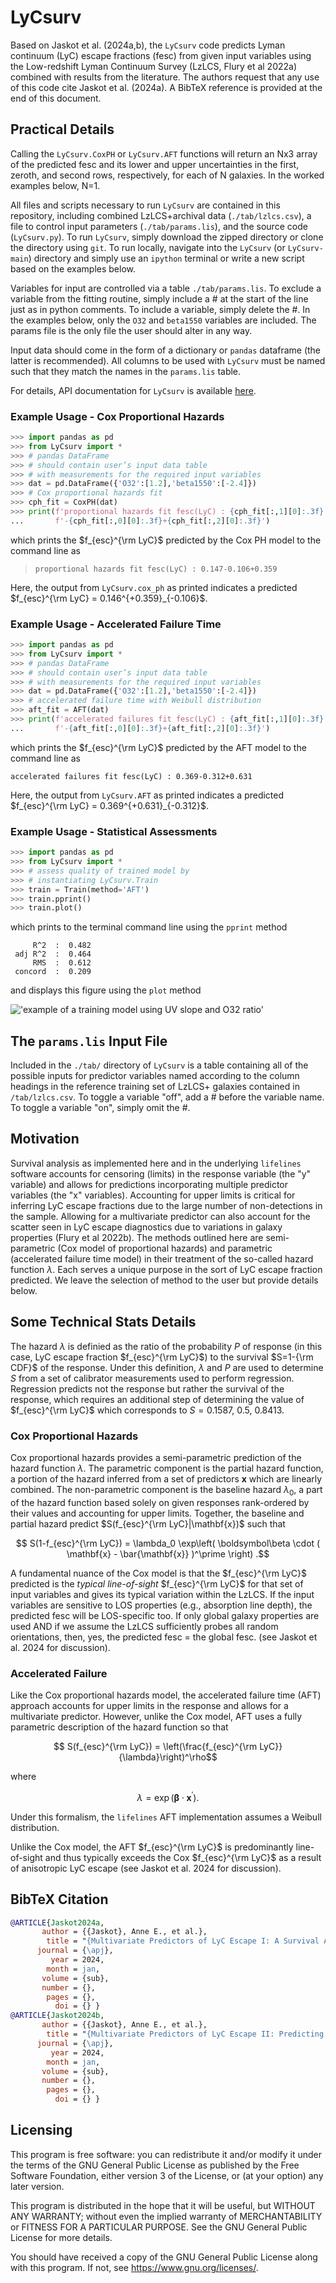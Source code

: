 # LyCsurv

Based on Jaskot et al. (2024a,b), the `LyCsurv` code predicts Lyman continuum (LyC) escape fractions (fesc) from given input variables using the Low-redshift Lyman Continuum Survey (LzLCS, Flury et al 2022a) combined with results from the literature. The authors request that any use of this code cite Jaskot et al. (2024a). A BibTeX reference is provided at the end of this document.

## Practical Details

Calling the `LyCsurv.CoxPH` or `LyCsurv.AFT` functions will return an Nx3 array of the predicted fesc and its lower and upper uncertainties in the first, zeroth, and second rows, respectively, for each of N galaxies. In the worked examples below, N=1.

All files and scripts necessary to run `LyCsurv` are contained in this repository, including combined LzLCS+archival data (`./tab/lzlcs.csv`), a file to control input parameters (`./tab/params.lis`), and the source code (`LyCsurv.py`). To run `LyCsurv`, simply download the zipped directory or clone the directory using `git`. To run locally, navigate into the `LyCsurv` (or `LyCsurv-main`) directory and simply use an `ipython` terminal or write a new script based on the examples below.

Variables for input are controlled via a table `./tab/params.lis`. To exclude a variable from the fitting routine, simply include a \# at the start of the line just as in python comments. To include a variable, simply delete the \#. In the examples below, only the `O32` and `beta1550` variables are included. The params file is the only file the user should alter in any way.

Input data should come in the form of a dictionary or `pandas` dataframe (the latter is recommended). All columns to be used with `LyCsurv` must be named such that they match the names in the `params.lis` table.

For details, API documentation for `LyCsurv` is available [here](https://github.com/sflury/LyCsurv/wiki/API).

### Example Usage - Cox Proportional Hazards
``` python
>>> import pandas as pd
>>> from LyCsurv import *
>>> # pandas DataFrame
>>> # should contain user’s input data table
>>> # with measurements for the required input variables
>>> dat = pd.DataFrame({'O32':[1.2],'beta1550':[-2.4]})
>>> # Cox proportional hazards fit
>>> cph_fit = CoxPH(dat)
>>> print(f'proportional hazards fit fesc(LyC) : {cph_fit[:,1][0]:.3f}'+\
...       f'-{cph_fit[:,0][0]:.3f}+{cph_fit[:,2][0]:.3f}')
```

which prints the $f_{esc}^{\rm LyC}$ predicted by the Cox PH model to the command line as

> ```proportional hazards fit fesc(LyC) : 0.147-0.106+0.359```

Here, the output from `LyCsurv.cox_ph` as printed indicates a predicted $f_{esc}^{\rm LyC} = 0.146^{+0.359}_{-0.106}$.

### Example Usage - Accelerated Failure Time
``` python
>>> import pandas as pd
>>> from LyCsurv import *
>>> # pandas DataFrame
>>> # should contain user’s input data table
>>> # with measurements for the required input variables
>>> dat = pd.DataFrame({'O32':[1.2],'beta1550':[-2.4]})
>>> # accelerated failure time with Weibull distribution
>>> aft_fit = AFT(dat)
>>> print(f'accelerated failures fit fesc(LyC) : {aft_fit[:,1][0]:.3f}'+\
...       f'-{aft_fit[:,0][0]:.3f}+{aft_fit[:,2][0]:.3f}')
```

which prints the $f_{esc}^{\rm LyC}$ predicted by the AFT model to the command line as

``` accelerated failures fit fesc(LyC) : 0.369-0.312+0.631 ```

Here, the output from `LyCsurv.AFT` as printed indicates a predicted $f_{esc}^{\rm LyC} = 0.369^{+0.631}_{-0.312}$.

### Example Usage - Statistical Assessments
``` python
>>> import pandas as pd
>>> from LyCsurv import *
>>> # assess quality of trained model by
>>> # instantiating LyCsurv.Train
>>> train = Train(method='AFT')
>>> train.pprint()
>>> train.plot()
```

which prints to the terminal command line using the `pprint` method

```
     R^2  :  0.482
 adj R^2  :  0.464
     RMS  :  0.612
 concord  :  0.209
```

and displays this figure using the `plot` method

!['example of a training model using UV slope and O32 ratio'](train_examp.png)


## The `params.lis` Input File

Included in the `./tab/` directory of `LyCsurv` is a table containing all of the possible inputs for predictor variables named according to the column headings in the reference training set of LzLCS+ galaxies contained in `/tab/lzlcs.csv`. To toggle a variable "off", add a \# before the variable name. To toggle a variable "on", simply omit the \#.

## Motivation

Survival analysis as implemented here and in the underlying `lifelines` software accounts for censoring (limits) in the response variable (the "y" variable) and allows for predictions incorporating multiple predictor variables (the "x" variables). Accounting for upper limits is critical for inferring LyC escape fractions due to the large number of non-detections in the sample. Allowing for a multivariate predictor can also account for the scatter seen in LyC escape diagnostics due to variations in galaxy properties (Flury et al 2022b). The methods outlined here are semi-parametric (Cox model of proportional hazards) and parametric (accelerated failure time model) in their treatment of the so-called hazard function $\lambda$. Each serves a unique purpose in the sort of LyC escape fraction predicted. We leave the selection of method to the user but provide details below.

## Some Technical Stats Details

The hazard $\lambda$ is definied as the ratio of the probability $P$ of response (in this case, LyC escape fraction $f_{esc}^{\rm LyC}$) to the survival $S=1-{\rm CDF}$ of the response. Under this definition, $\lambda$ and $P$ are used to determine $S$ from a set of calibrator measurements used to perform regression. Regression predicts not the response but rather the survival of the response, which requires an additional step of determining the value of $f_{esc}^{\rm LyC}$ which corresponds to $S=0.1587,~0.5,~0.8413$.

### Cox Proportional Hazards

Cox proportional hazards provides a semi-parametric prediction of the hazard function $\lambda$. The parametric component is the partial hazard function, a portion of the hazard inferred from a set of predictors **x** which are linearly combined. The non-parametric component is the baseline hazard $\lambda_0$, a part of the hazard function based solely on given responses rank-ordered by their values and accounting for upper limits. Together, the baseline and partial hazard predict $S(f_{esc}^{\rm LyC}|\mathbf{x})$ such that

$$ S(1-f_{esc}^{\rm LyC}) = \lambda_0 \exp\left( \boldsymbol\beta \cdot ( \mathbf{x} - \bar{\mathbf{x}} )^\prime  \right) .$$

A fundamental nuance of the Cox model is that the $f_{esc}^{\rm LyC}$ predicted is the *typical line-of-sight* $f_{esc}^{\rm LyC}$ for that set of input variables and gives its typical variation within the LzLCS. If the input variables are sensitive to LOS properties (e.g., absorption line depth), the predicted fesc will be LOS-specific too. If only global galaxy properties are used AND if we assume the LzLCS sufficiently probes all random orientations, then, yes, the predicted fesc = the global fesc. (see Jaskot et al. 2024 for discussion).

### Accelerated Failure

Like the Cox proportional hazards model, the accelerated failure time (AFT) approach accounts for upper limits in the response and allows for a multivariate predictor. However, unlike the Cox model, AFT uses a fully parametric description of the hazard function so that

$$ S(f_{esc}^{\rm LyC}) = \left(\frac{f_{esc}^{\rm LyC}}{\lambda}\right)^\rho$$

where

$$ \lambda = \exp(\boldsymbol\beta \cdot \mathbf{x}^\prime) .$$

Under this formalism, the `lifelines` AFT implementation assumes a Weibull distribution.

Unlike the Cox model, the AFT $f_{esc}^{\rm LyC}$ is predominantly line-of-sight and thus typically exceeds the Cox $f_{esc}^{\rm LyC}$ as a result of anisotropic LyC escape (see Jaskot et al. 2024 for discussion).

## BibTeX Citation
``` bibtex
@ARTICLE{Jaskot2024a,
       author = {{Jaskot}, Anne E., et al.},
        title = "{Multivariate Predictors of LyC Escape I: A Survival Analysis of the Low-redshift Lyman Continuum Survey}",
      journal = {\apj},
         year = 2024,
        month = jan,
       volume = {sub},
       number = {},
        pages = {},
          doi = {} }
@ARTICLE{Jaskot2024b,
       author = {{Jaskot}, Anne E., et al.},
        title = "{Multivariate Predictors of LyC Escape II: Predicting LyC Escape Fractions for High-Redshift Galaxies}",
      journal = {\apj},
         year = 2024,
        month = jan,
       volume = {sub},
       number = {},
        pages = {},
          doi = {} }
```

## Licensing

This program is free software: you can redistribute it and/or modify it under the terms of the GNU General Public License as published by the Free Software Foundation, either version 3 of the License, or (at your option) any later version.

This program is distributed in the hope that it will be useful, but WITHOUT ANY WARRANTY; without even the implied warranty of MERCHANTABILITY or FITNESS FOR A PARTICULAR PURPOSE. See the GNU General Public License for more details.

You should have received a copy of the GNU General Public License along with this program. If not, see <https://www.gnu.org/licenses/>.
